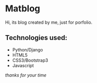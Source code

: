 # Matblog
Hi, its blog created by me, just for porfolio.
## Technologies used:
* Python/Django
* HTML5
* CSS3/Bootstrap3
* Javascript

*thanks for your time*

